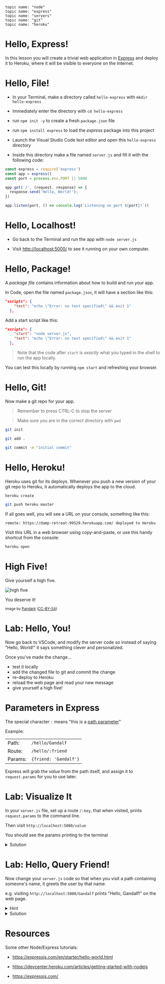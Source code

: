     topic name: "node"
    topic name: "express"
    topic name: "servers"
    topic name: "git"
    topic name: "heroku"

# Hello, Express!

In this lesson you will create a trivial web application in [Express](https://expressjs.com/) and deploy it to Heroku, where it will be visible to everyone on the Internet.

# Hello, File!

- In your Terminal, make a directory called `hello-express` with `mkdir hello-express`

- Immediately enter the directory with `cd hello-express`

- run `npm init -y` to create a fresh `package.json` file

- run `npm install express` to load the *express* package into this project

- Launch the Visual Studio Code text editor and open this `hello-express` directory

- Inside this directory make a file named `server.js` and fill it with the following code:

```javascript
const express = require('express')
const app = express()
const port = process.env.PORT || 5000

app.get('/', (request, response) => {
  response.send('Hello, World!');
})

app.listen(port, () => console.log(`Listening on port ${port}!`))
```

# Hello, Localhost!

- Go back to the Terminal and run the app with `node server.js`

- Visit <http://localhost:5000/> to see it running on your own computer.

# Hello, Package!

A *package file* contains information about how to build and run your app.

In Code, open the file named `package.json`, it will have a section like this:

```json
"scripts": {
    "test": "echo \"Error: no test specified\" && exit 1"
  },
```

Add a start script like this:

```json
"scripts": {
    "start": "node server.js",
    "test": "echo \"Error: no test specified\" && exit 1"
  },
```

> Note that the code after `start` is *exactly* what you typed in the shell to run the app locally.

You can test this locally by running `npm start` and refreshing your browser.

# Hello, Git!

Now make a git repo for your app.

> Remember to press CTRL-C to stop the server

> Make sure you are in the correct directory with `pwd`

```bash
git init

git add .

git commit -m "initial commit"
```

# Hello, Heroku!

Heroku uses git for its deploys. Whenever you push a new version of your git repo to Heroku, it automatically deploys the app to the cloud.

```sh
heroku create

git push heroku master
```

If all goes well, you will see a URL on your console, something like this:

```
remote: https://damp-retreat-99529.herokuapp.com/ deployed to Heroku
```

Visit this URL in a web browser using copy-and-paste, or use this handy shortcut from the console:

```bash
heroku open
```

# High Five!

Give yourself a high five.

![high five](/images/high-five.svg)

You deserve it!

<small>image by [Pandark](https://www.deviantart.com/pandark/art/High-Five-350078391) ([CC-BY-SA](http://creativecommons.org/licenses/by-sa/3.0/))
</small>

# Lab: Hello, You!

Now go back to VSCode, and modify the server code so instead of saying "Hello, World!" it says something clever and personalized.

Once you've made the change...

* test it locally
* add the changed file to git and commit the change
* re-deploy to Heroku
* reload the web page and read your new message
* give yourself a high five!


# Parameters in Express

The special character `:` means "this is a [path parameter](./parameters#path_parameters)"

Example:

|  |  |
|---|---|
| Path:| `/hello/Gandalf` | 
| Route:| `/hello/:friend` | 
| Params:| `{friend: 'Gandalf'}` | 

Express will grab the *value* from the path itself, and assign it to `request.params` for you to use later.

# Lab: Visualize It

In your `server.js` file, set up a route `/:key`, that when visited,
prints `request.params` to the command line.

Then visit `http://localhost:5000/value`

You should see the params printing to the terminal

<details>
<summary>Solution</summary>
<div>

```javascript
app.get('/:key', (request,response)=>{
  console.log(request.params) // prints {key: 'value'}
})
```
</div>

</details>


# Lab: Hello, Query Friend!

Now change your `server.js` code so that when you visit a path containing someone's name, it greets the user by that name.

e.g. visiting `http://localhost:5000/Gandalf` prints "Hello, Gandalf!" on the web page.

<details>
<summary>Hint</summary>
You can set up a path parameter in express with a colon `:` followed by the variable name
e.g. `/:friend` provides a variable in the `params` object with the key of `friend`

</details>

<details>
<summary>Solution</summary>
Add the following route to your `server.js` file
<div>

```js
app.get('/:friend', (req, res) => {
  res.send('Hello, ' + req.params.friend + "!")
})
```

</div>

</details>

# Resources

Some other Node/Express tutorials:

* <https://expressjs.com/en/starter/hello-world.html>

* <https://devcenter.heroku.com/articles/getting-started-with-nodejs>

* <https://expressjs.com/>

